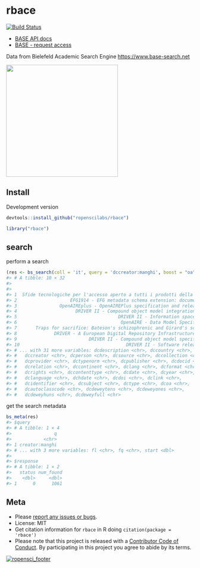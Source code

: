 rbace
=====



[![Build Status](https://travis-ci.org/ropenscilabs/rbace.svg?branch=master)](https://travis-ci.org/ropenscilabs/rbace)

* [BASE API docs][docs]
* [BASE - request access][token]

Data from Bielefeld Academic Search Engine <https://www.base-search.net>

<img src="https://raw.githubusercontent.com/ropenscilabs/rbace/master/inst/img/BASE_search_engine_logo.svg" width="300">

## Install

Development version


```r
devtools::install_github("ropenscilabs/rbace")
```


```r
library("rbace")
```

## search

perform a search


```r
(res <- bs_search(coll = 'it', query = 'dccreator:manghi', boost = "oa"))
#> # A tibble: 10 × 32
#>                                                                     dctitle
#>                                                                       <chr>
#> 1  Sfide tecnologiche per l'accesso aperto a tutti i prodotti della ricerca
#> 2                    EFG1914 - EFG metadata schema extension: documentation
#> 3                OpenAIREplus - OpenAIREPlus specification and release plan
#> 4                      DRIVER II - Compound object model integration report
#> 5                                      DRIVER II - Information space report
#> 6                                       OpenAIRE - Data Model Specification
#> 7       Traps for sacrifice: Bateson's schizophrenic and Girard's scapegoat
#> 8              DRIVER - A European Digital Repository Infrastructure - Demo
#> 9                           DRIVER II - Compound object model specification
#> 10                                        DRIVER II - Software release plan
#> # ... with 31 more variables: dcdescription <chr>, dccountry <chr>,
#> #   dccreator <chr>, dcperson <chr>, dcsource <chr>, dccollection <chr>,
#> #   dcprovider <chr>, dctypenorm <chr>, dcpublisher <chr>, dcdocid <chr>,
#> #   dcrelation <chr>, dccontinent <chr>, dclang <chr>, dcformat <chr>,
#> #   dcrights <chr>, dccontenttype <chr>, dcdate <chr>, dcyear <chr>,
#> #   dclanguage <chr>, dchdate <chr>, dcdoi <chr>, dclink <chr>,
#> #   dcidentifier <chr>, dcsubject <chr>, dctype <chr>, dcoa <chr>,
#> #   dcautoclasscode <chr>, dcdeweytens <chr>, dcdeweyones <chr>,
#> #   dcdeweyhuns <chr>, dcdeweyfull <chr>
```

get the search metadata


```r
bs_meta(res)
#> $query
#> # A tibble: 1 × 4
#>                q
#>            <chr>
#> 1 creator:manghi
#> # ... with 3 more variables: fl <chr>, fq <chr>, start <dbl>
#>
#> $response
#> # A tibble: 1 × 2
#>   status num_found
#>    <dbl>     <dbl>
#> 1      0      1061
```


## Meta

* Please [report any issues or bugs](https://github.com/ropenscilabs/rbace/issues).
* License: MIT
* Get citation information for `rbace` in R doing `citation(package = 'rbace')`
* Please note that this project is released with a [Contributor Code of Conduct](CONDUCT.md). By participating in this project you agree to abide by its terms.

[![ropensci_footer](https://ropensci.org/public_images/github_footer.png)](https://ropensci.org)

[docs]: https://www.base-search.net/about/download/base_interface.pdf
[token]: https://www.base-search.net/about/en/contact.php
